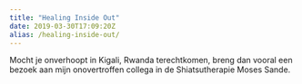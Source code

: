 ```yaml
---
title: "Healing Inside Out"
date: 2019-03-30T17:09:20Z
alias: /healing-inside-out/
---
```

<!-- wp:paragraph -->
<p>Mocht je onverhoopt in Kigali, Rwanda terechtkomen, breng dan vooral een bezoek aan mijn onovertroffen collega in de Shiatsutherapie Moses Sande.</p>
<!-- /wp:paragraph -->

<!-- wp:image {"id":2341} -->
<figure class="wp-block-image"><img src="https://res.cloudinary.com/piith/image/upload/2019/03/index-746x746.jpg" alt="" class="wp-image-2341"/></figure>
<!-- /wp:image -->